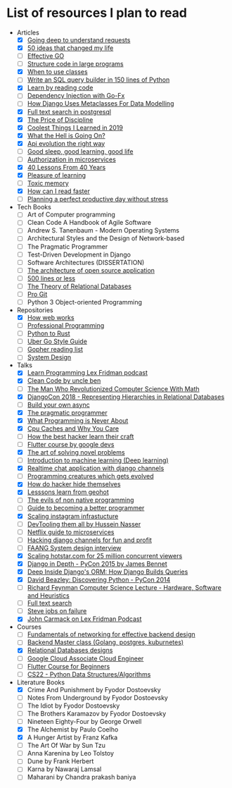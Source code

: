 # List of resources I plan to read

- Articles
  - [X] [Going deep to understand requests](https://medium.com/@anthonypjshaw/python-requests-deep-dive-a0a5c5c1e093)
  - [X] [50 ideas that changed my life](https://perell.com/essay/50-ideas-that-changed-my-life/)
  - [ ] [Effective GO](https://go.dev/doc/effective_go)
  - [ ] [Structure code in large programs](https://death.andgravity.com/aosa)
  - [X] [When to use classes ](https://death.andgravity.com/same-arguments)
  - [ ] [Write an SQL query builder in 150 lines of Python](https://death.andgravity.com/query-builder-how)
  - [X] [Learn by reading code](https://death.andgravity.com/stdlib)
  - [ ] [Dependency Injection with Go-Fx](https://medium.com/wesionary-team/dependency-injection-with-go-fx-b698a6585cf0)
  - [ ] [How Django Uses Metaclasses For Data Modelling](https://medium.com/swlh/how-django-use-data-descriptors-metaclasses-for-data-modelling-14b307280fce)
  - [X] [Full text search in postgresql](https://www.postgresql.org/docs/current/textsearch.html)
  - [X] [The Price of Discipline](https://perell.com/essay/the-price-of-discipline/)
  - [X] [Coolest Things I Learned in 2019](https://perell.com/essay/2019-12-11-coolest-things-i-learned-in-2019/)
  - [X] [What the Hell is Going On?](https://perell.com/essay/what-the-hell-is-going-on/)
  - [X] [Api evolution the right way](https://emptysqua.re/blog/api-evolution-the-right-way/)
  - [ ] [Good sleep, good learning, good life](https://supermemo.guru/wiki/Good_sleep,_good_learning,_good_life)
  - [ ] [Authorization in microservices](https://www.alexanderlolis.com/authorization-in-a-microservices-world)
  - [X] [40 Lessons From 40 Years](https://schlaf.medium.com/40-lessons-from-40-years-de39d2c622d6)
  - [X] [Pleasure of learning](https://supermemo.guru/wiki/Pleasure_of_learning)
  - [ ] [Toxic memory](https://supermemo.guru/wiki/Toxic_memory)
  - [X] [How can I read faster](https://supermemo.guru/wiki/How_can_I_read_faster%3F)
  - [ ] [Planning a perfect productive day without stress](https://supermemo.guru/wiki/Planning_a_perfect_productive_day_without_stress)

- Tech Books
  - [ ] Art of Computer programming
  - [ ] Clean Code A Handbook of Agile Software
  - [ ] Andrew S. Tanenbaum - Modern Operating Systems
  - [ ] Architectural Styles and the Design of Network-based 
  - [ ] The Pragmatic Programmer
  - [ ] Test-Driven Development in Django
  - [ ] Software Architectures (DISSERTATION)
  - [ ] [The architecture of open source application](http://aosabook.org/en/index.html#aosa2)
  - [ ] [500 lines or less](http://aosabook.org/en/index.html#500lines)
  - [ ] [The Theory of Relational Databases](http://web.cecs.pdx.edu/~maier/TheoryBook/TRD.html)
  - [ ] [Pro Git](https://git-scm.com/book/en/v2)
  - [ ] Python 3 Object-oriented Programming

- Repositories
  - [X] [How web works](https://github.com/vasanthk/how-web-works)
  - [ ] [Professional Programming](https://github.com/charlax/professional-programming)
  - [ ] [Python to Rust](https://github.com/rochacbruno/py2rs)
  - [ ] [Uber Go Style Guide](https://github.com/uber-go/guide)
  - [ ] [Gopher reading list](https://github.com/enocom/gopher-reading-list)
  - [ ] [System Design](https://github.com/karanpratapsingh/system-design)
- Talks
  - [X] [Learn Programming Lex Fridman podcast](https://www.youtube.com/watch?v=j-BVv0XW1H8)
  - [X] [Clean Code by uncle ben](https://youtu.be/7EmboKQH8lM)
  - [ ] [The Man Who Revolutionized Computer Science With Math](https://youtu.be/rkZzg7Vowao)
  - [X] [DjangoCon 2018 - Representing Hierarchies in Relational Databases](https://youtu.be/CRxjoklS8v0)
  - [ ] [Build your own async](https://youtu.be/Y4Gt3Xjd7G8)
  - [X] [The pragmatic programmer](https://youtu.be/4yQtztHmct4)
  - [X] [What Programming is Never About](https://youtu.be/Lzc3HcIgXis)
  - [X] [Cpu Caches and Why You Care](https://youtu.be/WDIkqP4JbkE)
  - [ ] [How the best hacker learn their craft](https://youtu.be/6vj96QetfTg)
  - [ ] [Flutter course by google devs](https://youtu.be/CPmN4-i9zC8)
  - [X] [The art of solving novel problems](https://youtu.be/wGP1Tm8xyPI)
  - [ ] [Introduction to machine learning (Deep learning)](https://youtu.be/iOh7QUZGyiU)
  - [X] [Realtime chat application with django channels](https://youtu.be/4t11vbDlyvs)
  - [ ] [Programming creatures which gets evolved](https://youtu.be/N3tRFayqVtk)
  - [X] [How do hacker hide themselves](https://www.youtube.com/watch?v=BWVyp0wYpgA)
  - [X] [Lesssons learn from geohot](https://youtu.be/2dijE1JXyEA)
  - [ ] [The evils of non native programming](https://youtu.be/tK50z_gUpZI)
  - [ ] [Guide to becoming a better programmer](https://jeffandcaseyshow.com/jacs_0004_0016)
  - [X] [Scaling instagram infrastucture](https://youtu.be/hnpzNAPiC0E)
  - [ ] [DevTooling them all by Hussein Nasser](https://youtube.com/playlist?list=PLQnljOFTspQX9U79P6eD_V9USIUTE9yAD)
  - [ ] [Netflix guide to microservices](https://youtu.be/CZ3wIuvmHeM)
  - [ ] [Hacking django channels for fun and profit](https://youtu.be/DK74vjuhpuM)
  - [ ] [FAANG System design interview](https://youtu.be/DK74vjuhpuM)
  - [X] [Scaling hotstar.com for 25 million concurrent viewers](https://youtu.be/QjvyiyH4rr0)
  - [X] [Django in Depth - PyCon 2015 by James Bennet](https://youtu.be/tkwZ1jG3XgA)
  - [X] [Deep Inside Django's ORM: How Django Builds Queries](https://youtu.be/OEN5wONsaYU)
  - [X] [David Beazley: Discovering Python - PyCon 2014](https://youtu.be/RZ4Sn-Y7AP8)
  - [ ] [Richard Feynman Computer Science Lecture - Hardware, Software and Heuristics](https://youtu.be/EKWGGDXe5MA)
  - [ ] [Full text search](https://www.youtube.com/watch?v=2OY4tE2TrcI)
  - [ ] [Steve jobs on failure](https://youtu.be/zkTf0LmDqKI)
  - [X] [John Carmack on Lex Fridman Podcast](https://youtu.be/I845O57ZSy4)

- Courses
  - [ ] [Fundamentals of networking for effective backend design](https://www.udemy.com/course/fundamentals-of-networking-for-effective-backend-design/)
  - [ ] [Backend Master class (Golang, postgres, kuburnetes)](https://www.udemy.com/course/backend-master-class-golang-postgresql-kubernetes)
  - [X] [Relational Databases designs](https://www.udemy.com/course/relational-database-design/)
  - [ ] [Google Cloud Associate Cloud Engineer](https://youtu.be/jpno8FSqpc8)
  - [ ] [Flutter Course for Beginners](https://youtu.be/VPvVD8t02U8)
  - [ ] [CS22 - Python Data Structures/Algorithms](https://youtube.com/playlist?list=PLtbC5OfOR8aqA6CJwWTRUITgGpUy1Umr3)

- Literature Books
  - [X] Crime And Punishment by Fyodor Dostoevsky
  - [ ] Notes From Underground by Fyodor Dostoevsky
  - [ ] The Idiot by Fyodor Dostoevsky
  - [ ] The Brothers Karamazov by Fyodor Dostoevsky
  - [ ] Nineteen Eighty-Four by George Orwell
  - [X] The Alchemist by Paulo Coelho
  - [X] A Hunger Artist by Franz Kafka
  - [ ] The Art Of War by Sun Tzu
  - [ ] Anna Karenina by Leo Tolstoy
  - [ ] Dune by Frank Herbert
  - [ ] Karna by  Nawaraj Lamsal
  - [ ] Maharani by Chandra prakash baniya
